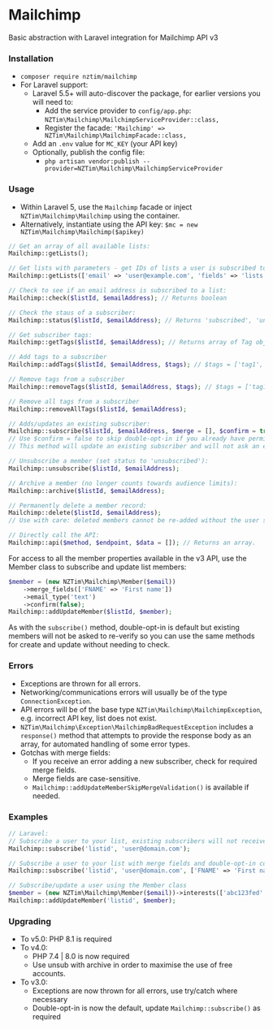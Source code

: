 # Mailchimp

Basic abstraction with Laravel integration for Mailchimp API v3

### Installation

- `composer require nztim/mailchimp`
- For Laravel support:
    - Laravel 5.5+ will auto-discover the package, for earlier versions you will need to:
        - Add the service provider to `config/app.php`: `NZTim\Mailchimp\MailchimpServiceProvider::class,`
        - Register the facade: `'Mailchimp' => NZTim\Mailchimp\MailchimpFacade::class,`
    - Add an `.env` value for `MC_KEY` (your API key)
    - Optionally, publish the config file:
        - `php artisan vendor:publish --provider=NZTim\Mailchimp\MailchimpServiceProvider`

### Usage

- Within Laravel 5, use the `Mailchimp` facade or inject `NZTim\Mailchimp\Mailchimp` using the container.
- Alternatively, instantiate using the API key: `$mc = new NZTim\Mailchimp\Mailchimp($apikey)`

```php
// Get an array of all available lists:
Mailchimp::getLists();

// Get lists with parameters - get IDs of lists a user is subscribed to:
Mailchimp::getLists(['email' => 'user@example.com', 'fields' => 'lists.id']);

// Check to see if an email address is subscribed to a list:
Mailchimp::check($listId, $emailAddress); // Returns boolean

// Check the staus of a subscriber:
Mailchimp::status($listId, $emailAddress); // Returns 'subscribed', 'unsubscribed', 'cleaned', 'pending', 'transactional' or 'not found'

// Get subscriber tags:
Mailchimp::getTags($listId, $emailAddress); // Returns array of Tag objects

// Add tags to a subscriber
Mailchimp::addTags($listId, $emailAddress, $tags); // $tags = ['tag1', 'tag2']

// Remove tags from a subscriber
Mailchimp::removeTags($listId, $emailAddress, $tags); // $tags = ['tag1', 'tag2']

// Remove all tags from a subscriber
Mailchimp::removeAllTags($listId, $emailAddress); 

// Adds/updates an existing subscriber:
Mailchimp::subscribe($listId, $emailAddress, $merge = [], $confirm = true);
// Use $confirm = false to skip double-opt-in if you already have permission.
// This method will update an existing subscriber and will not ask an existing subscriber to re-confirm.

// Unsubscribe a member (set status to 'unsubscribed'):
Mailchimp::unsubscribe($listId, $emailAddress);

// Archive a member (no longer counts towards audience limits):
Mailchimp::archive($listId, $emailAddress);

// Permanently delete a member record:
Mailchimp::delete($listId, $emailAddress);
// Use with care: deleted members cannot be re-added without the user subscribing via a Mailchimp-hosted form with double-opt-in confirmation.

// Directly call the API:
Mailchimp::api($method, $endpoint, $data = []); // Returns an array.
```

For access to all the member properties available in the v3 API, use the Member class to subscribe and update list members:

```php
$member = (new NZTim\Mailchimp\Member($email))
    ->merge_fields(['FNAME' => 'First name'])
    ->email_type('text')
    ->confirm(false);
Mailchimp::addUpdateMember($listId, $member);
```

As with the `subscribe()` method, double-opt-in is default but existing members will not be asked to re-verify so you can use the same methods for create and update without needing to check.

### Errors

- Exceptions are thrown for all errors.
- Networking/communications errors will usually be of the type `ConnectionException`.
- API errors will be of the base type `NZTim\Mailchimp\MailchimpException`, e.g. incorrect API key, list does not exist.
- `NZTim\Mailchimp\Exception\MailchimpBadRequestException` includes a `response()` method that attempts to provide the response body as an array, for automated handling of some error types.
- Gotchas with merge fields: 
    - If you receive an error adding a new subscriber, check for required merge fields.
    - Merge fields are case-sensitive.
    - `Mailchimp::addUpdateMemberSkipMergeValidation()` is available if needed.  

### Examples

```php
// Laravel:
// Subscribe a user to your list, existing subscribers will not receive confirmation emails
Mailchimp::subscribe('listid', 'user@domain.com');

// Subscribe a user to your list with merge fields and double-opt-in confirmation disabled
Mailchimp::subscribe('listid', 'user@domain.com', ['FNAME' => 'First name', 'LNAME' => 'Last name'], false);

// Subscribe/update a user using the Member class
$member = (new NZTim\Mailchimp\Member($email))->interests(['abc123fed' => true])->language('th');
Mailchimp::addUpdateMember('listid', $member);
```

### Upgrading
- To v5.0: PHP 8.1 is required
- To v4.0:
    - PHP 7.4 | 8.0 is now required
    - Use unsub with archive in order to maximise the use of free accounts.
- To v3.0:
    - Exceptions are now thrown for all errors, use try/catch where necessary
    - Double-opt-in is now the default, update `Mailchimp::subscribe()` as required

